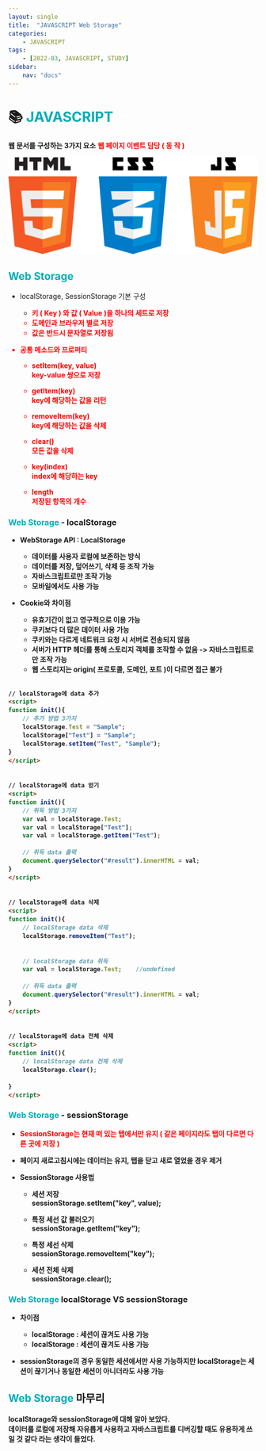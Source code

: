 ```yaml
---
layout: single
title:  "JAVASCRIPT Web Storage"
categories: 
    - JAVASCRIPT
tags: 
    - [2022-03, JAVASCRIPT, STUDY]
sidebar:
    nav: "docs"
---
```


# 📚 <a style="color:#00adb5">JAVASCRIPT</a>
<b>웹 문서를 구성하는 3가지 요소</b>
<a style="color:red"><b>웹 페이지 이벤트 담당 ( 동 작 )</b></a><br>
<p align="center"><img src="./../../images/hcj.png"></p>

## <a style="color:#00adb5">Web Storage</a>
- localStorage, SessionStorage 기본 구성
    - <a style="color:red"><strong>키 ( Key ) 와 값 ( Value )을 하나의 세트로 저장
    - 도메인과 브라우저 별로 저장
    - 값은 반드시 문자열로 저장됨

- 공통 메소드와 프로퍼티
    - <strong>setItem(key, value)</strong><br>
    key-value 쌍으로 저장

    - <strong>getItem(key)</strong><br>
    key에 해당하는 값을 리턴

    - <strong>removeItem(key)</strong><br>
    key에 해당하는 값을 삭제

    - <strong>clear()</strong><br>
    모든 값을 삭제

    - <strong>key(index)</strong><br>
    index에 해당하는 key

    - <strong>length</strong><br>
    저장된 항목의 개수


### <a style="color:#00adb5">Web Storage</a> - localStorage
- WebStorage API : LocalStorage
    - 데이터를 사용자 로컬에 보존하는 방식
    - 데이터를 저장, 덮어쓰기, 삭제 등 조작 가능
    - 자바스크립트로만 조작 가능
    - 모바일에서도 사용 가능

- Cookie와 차이점
    - 유효기간이 없고 영구적으로 이용 가능
    - 쿠키보다 더 많은 데이터 사용 가능
    - 쿠키와는 다르게 네트워크 요청 시 서버로 전송되지 않음
    - 서버가 HTTP 헤더를 통해 스토리지 객체를 조작할 수 없음 -> 자바스크립트로만 조작 가능
    - 웹 스토리지는 origin( 프로토콜, 도메인, 포트 )이 다르면 접근 불가

```html

// localStorage에 data 추가
<script>
function init(){
    // 추가 방법 3가지
    localStorage.Test = "Sample";
    localStorage["Test"] = "Sample";
    localStorage.setItem("Test", "Sample");
}
</script>


// localStorage에 data 얻기
<script>
function init(){
    // 취득 방법 3가지
    var val = localStorage.Test;
    var val = localStorage["Test"];
    var val = localStorage.getItem("Test");

    // 취득 data 출력
    document.querySelector("#result").innerHTML = val;
}
</script>


// localStorage에 data 삭제
<script>
function init(){
    // localStorage data 삭제
    localStorage.removeItem("Test");


    // localStorage data 취득
    var val = localStorage.Test;    //undefined

    // 취득 data 출력
    document.querySelector("#result").innerHTML = val;
}
</script>


// localStorage에 data 전체 삭제
<script>
function init(){
    // localStorage data 전체 삭제
    localStorage.clear();

}
</script>
```


### <a style="color:#00adb5">Web Storage</a> - sessionStorage
- <a style="color:red"><strong>SessionStorage는 현재 떠 있는 탭에서만 유지 ( 같은 페이지라도 탭이 다르면 다른 곳에 저장 )</strong></a>
- 페이지 새로고침시에는 데이터는 유지, 탭을 닫고 새로 열었을 경우 제거

- SessionStorage 사용법
    - <strong>세션 저장</strong><br>
    sessionStorage.setItem("key", value);

    - <strong>특정 세선 값 불러오기</strong><br>
    sessionStorage.getItem("key");

    - <strong>특정 세선 삭제</strong><br>
    sessionStorage.removeItem("key");

    - <strong>세션 전체 삭제</strong><br>
    sessionStorage.clear();

### <a style="color:#00adb5">Web Storage</a> localStorage VS sessionStorage
- 차이점
    - localStorage : 세션이 끊겨도 사용 가능
    - localStorage : 세션이 끊겨도 사용 가능

- sessionStorage의 경우 동일한 세션에서만 사용 가능하지만 localStorage는 세션이 끊기거나 동일한 세션이 아니더라도 사용 가능


## <a style="color:#00adb5">Web Storage</a> 마무리
localStorage와 sessionStorage에 대해 알아 보았다.<br>
데이터를 로컬에 저장해 자유롭게 사용하고 자바스크립트를 디버깅할 때도 유용하게 쓰일 것 같다 라는 생각이 들었다.